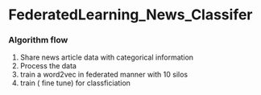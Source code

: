 # FederatedLearning_News_Classifer

### Algorithm flow
1. Share news article data with categorical information
2. Process the data 
3. train a word2vec in federated manner with 10 silos 
4. train ( fine tune) for classficiation
